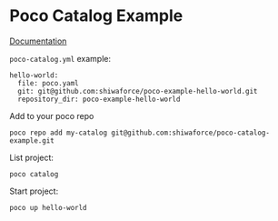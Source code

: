 # Poco Catalog Example
[Documentation](https://getpoco.io)

`poco-catalog.yml` example:
```
hello-world:
  file: poco.yaml
  git: git@github.com:shiwaforce/poco-example-hello-world.git
  repository_dir: poco-example-hello-world
```

Add to your poco repo
```
poco repo add my-catalog git@github.com:shiwaforce/poco-catalog-example.git
```

List project:
```
poco catalog
```

Start project:
```
poco up hello-world
```
